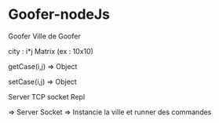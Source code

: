 # Goofer-nodeJs

Goofer 
Ville de Goofer 

city : i*j Matrix (ex : 10x10)

getCase(i,j) =>  Object

setCase(i,j) =>  Object

Server TCP socket Repl

=> Server Socket => Instancie la ville et runner des commandes 

